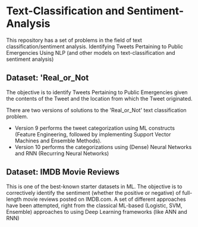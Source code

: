 # Text-Classification and Sentiment-Analysis
This repository has a set of problems in the field of text classification/sentiment analysis. 
Identifying Tweets Pertaining to Public Emergencies Using NLP (and other models on text-classification and sentiment analysis)

## Dataset: 'Real_or_Not
The objective is to identify Tweets Pertaining to Public Emergencies given the contents of the Tweet and the location from which the Tweet originated. 

There are two versions of solutions to the 'Real_or_Not' text classification problem. 
- Version 9 performs the tweet categorization using ML constructs (Feature Engineering, followed by implementing Support Vector Machines and Ensemble Methods).
- Version 10 performs the categorizations using (Dense) Neural Networks and RNN (Recurring Neural Networks)

## Dataset: IMDB Movie Reviews
This is one of the best-known starter datasets in ML. The objective is to correctively identify the sentiment (whether the positive or negative) of full-length movie reviews posted on IMDB.com. 
A set of different approaches have been attempted, right from the classical ML-based (Logistic, SVM, Ensemble) approaches to using Deep Learning frameworks (like ANN and RNN)
